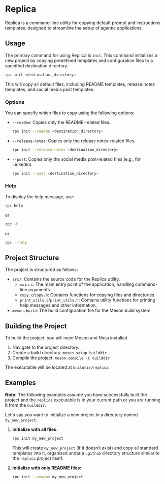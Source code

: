 # Replica

Replica is a command-line utility for copying default prompt and instructions templates, designed to streamline the setup of agentic applications.

## Usage

The primary command for using Replica is `init`. This command initializes a new project by copying predefined templates and configuration files to a specified destination directory.

```bash
rpc init <destination_directory>
```

This will copy all default files, including README templates, release notes templates, and social media post templates.

### Options

You can specify which files to copy using the following options:

*   `--readme`: Copies only the README-related files.
    ```bash
    rpc init --readme <destination_directory>
    ```
*   `--release-notes`: Copies only the release notes-related files.
    ```bash
    rpc init --release-notes <destination_directory>
    ```
*   `--post`: Copies only the social media post-related files (e.g., for LinkedIn).
    ```bash
    rpc init --post <destination_directory>
    ```

### Help

To display the help message, use:

```bash
rpc help
```

or

```bash
rpc -h
```

or

```bash
rpc --help
```

## Project Structure

The project is structured as follows:

*   `src/`: Contains the source code for the Replica utility.
    *   `main.c`: The main entry point of the application, handling command-line arguments.
    *   `copy.c`/`copy.h`: Contains functions for copying files and directories.
    *   `print_utils.c`/`print_utils.h`: Contains utility functions for printing help messages and other information.
*   `meson.build`: The build configuration file for the Meson build system.

## Building the Project

To build the project, you will need Meson and Ninja installed.

1.  Navigate to the project directory.
2.  Create a build directory: `meson setup builddir`
3.  Compile the project: `meson compile -C builddir`

The executable will be located at `builddir/replica`.

## Examples

**Note:** The following examples assume you have successfully built the project and the `replica` executable is in your current path or you are running it from the `builddir`.

Let's say you want to initialize a new project in a directory named `my_new_project`.

1.  **Initialize with all files:**
    ```bash
    rpc init my_new_project
    ```
    This will create `my_new_project` (if it doesn't exist) and copy all standard templates into it, organized under a `.github` directory structure similar to the `replica` project itself.

2.  **Initialize with only README files:**
    ```bash
    rpc init --readme my_new_project
    ```
